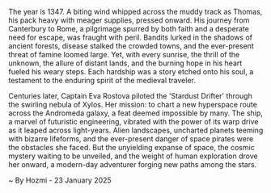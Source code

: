 
The year is 1347.  A biting wind whipped across the muddy track as Thomas, his pack heavy with meager supplies, pressed onward. His journey from Canterbury to Rome, a pilgrimage spurred by both faith and a desperate need for escape, was fraught with peril.  Bandits lurked in the shadows of ancient forests, disease stalked the crowded towns, and the ever-present threat of famine loomed large. Yet, with every sunrise, the thrill of the unknown, the allure of distant lands, and the burning hope in his heart fueled his weary steps. Each hardship was a story etched onto his soul, a testament to the enduring spirit of the medieval traveler.


Centuries later, Captain Eva Rostova piloted the 'Stardust Drifter' through the swirling nebula of Xylos.  Her mission: to chart a new hyperspace route across the Andromeda galaxy, a feat deemed impossible by many.  The ship, a marvel of futuristic engineering, vibrated with the power of its warp drive as it leaped across light-years.  Alien landscapes, uncharted planets teeming with bizarre lifeforms, and the ever-present danger of space pirates were the obstacles she faced.  But the unyielding expanse of space, the cosmic mystery waiting to be unveiled, and the weight of human exploration drove her onward, a modern-day adventurer forging new paths among the stars.

~ By Hozmi - 23 January 2025
